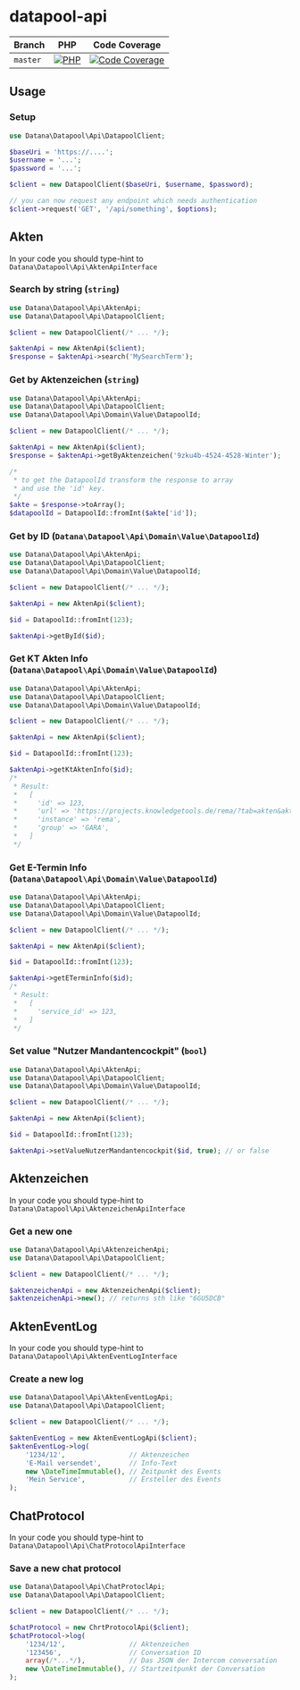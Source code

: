 # datapool-api

| Branch    | PHP                                         | Code Coverage                                        |
|-----------|---------------------------------------------|------------------------------------------------------|
| `master`  | [![PHP][build-status-master-php]][actions]  | [![Code Coverage][coverage-status-master]][codecov]  |

## Usage

### Setup
```php
use Datana\Datapool\Api\DatapoolClient;

$baseUri = 'https://....';
$username = '...';
$password = '...';

$client = new DatapoolClient($baseUri, $username, $password);

// you can now request any endpoint which needs authentication
$client->request('GET', '/api/something', $options);
```

## Akten

In your code you should type-hint to `Datana\Datapool\Api\AktenApiInterface`

### Search by string (`string`)

```php
use Datana\Datapool\Api\AktenApi;
use Datana\Datapool\Api\DatapoolClient;

$client = new DatapoolClient(/* ... */);

$aktenApi = new AktenApi($client);
$response = $aktenApi->search('MySearchTerm');
```

### Get by Aktenzeichen (`string`)

```php
use Datana\Datapool\Api\AktenApi;
use Datana\Datapool\Api\DatapoolClient;
use Datana\Datapool\Api\Domain\Value\DatapoolId;

$client = new DatapoolClient(/* ... */);

$aktenApi = new AktenApi($client);
$response = $aktenApi->getByAktenzeichen('9zku4b-4524-4528-Winter');

/*
 * to get the DatapoolId transform the response to array
 * and use the 'id' key.
 */
$akte = $response->toArray();
$datapoolId = DatapoolId::fromInt($akte['id']);
```

### Get by ID (`Datana\Datapool\Api\Domain\Value\DatapoolId`)

```php
use Datana\Datapool\Api\AktenApi;
use Datana\Datapool\Api\DatapoolClient;
use Datana\Datapool\Api\Domain\Value\DatapoolId;

$client = new DatapoolClient(/* ... */);

$aktenApi = new AktenApi($client);

$id = DatapoolId::fromInt(123);

$aktenApi->getById($id);
```

### Get KT Akten Info (`Datana\Datapool\Api\Domain\Value\DatapoolId`)

```php
use Datana\Datapool\Api\AktenApi;
use Datana\Datapool\Api\DatapoolClient;
use Datana\Datapool\Api\Domain\Value\DatapoolId;

$client = new DatapoolClient(/* ... */);

$aktenApi = new AktenApi($client);

$id = DatapoolId::fromInt(123);

$aktenApi->getKtAktenInfo($id);
/*
 * Result:
 *   [
 *     'id' => 123,
 *     'url' => 'https://projects.knowledgetools.de/rema/?tab=akten&akte=4528',
 *     'instance' => 'rema',
 *     'group' => 'GARA',
 *   ]
 */
```

### Get E-Termin Info (`Datana\Datapool\Api\Domain\Value\DatapoolId`)

```php
use Datana\Datapool\Api\AktenApi;
use Datana\Datapool\Api\DatapoolClient;
use Datana\Datapool\Api\Domain\Value\DatapoolId;

$client = new DatapoolClient(/* ... */);

$aktenApi = new AktenApi($client);

$id = DatapoolId::fromInt(123);

$aktenApi->getETerminInfo($id);
/*
 * Result:
 *   [
 *     'service_id' => 123,
 *   ]
 */
```

### Set value "Nutzer Mandantencockpit" (`bool`)

```php
use Datana\Datapool\Api\AktenApi;
use Datana\Datapool\Api\DatapoolClient;
use Datana\Datapool\Api\Domain\Value\DatapoolId;

$client = new DatapoolClient(/* ... */);

$aktenApi = new AktenApi($client);

$id = DatapoolId::fromInt(123);

$aktenApi->setValueNutzerMandantencockpit($id, true); // or false
```

## Aktenzeichen

In your code you should type-hint to `Datana\Datapool\Api\AktenzeichenApiInterface`

### Get a new one

```php
use Datana\Datapool\Api\AktenzeichenApi;
use Datana\Datapool\Api\DatapoolClient;

$client = new DatapoolClient(/* ... */);

$aktenzeichenApi = new AktenzeichenApi($client);
$aktenzeichenApi->new(); // returns sth like "6GU5DCB"
```

## AktenEventLog

In your code you should type-hint to `Datana\Datapool\Api\AktenEventLogInterface`

### Create a new log

```php
use Datana\Datapool\Api\AktenEventLogApi;
use Datana\Datapool\Api\DatapoolClient;

$client = new DatapoolClient(/* ... */);

$aktenEventLog = new AktenEventLogApi($client);
$aktenEventLog->log(
    '1234/12',                // Aktenzeichen
    'E-Mail versendet',       // Info-Text
    new \DateTimeImmutable(), // Zeitpunkt des Events
    'Mein Service',           // Ersteller des Events
);
```

## ChatProtocol

In your code you should type-hint to `Datana\Datapool\Api\ChatProtocolApiInterface`

### Save a new chat protocol

```php
use Datana\Datapool\Api\ChatProtoclApi;
use Datana\Datapool\Api\DatapoolClient;

$client = new DatapoolClient(/* ... */);

$chatProtocol = new ChrtProtocolApi($client);
$chatProtocol->log(
    '1234/12',                // Aktenzeichen
    '123456',                 // Conversation ID
    array(/*...*/),           // Das JSON der Intercom conversation
    new \DateTimeImmutable(), // Startzeitpunkt der Conversation
);
```

[build-status-master-php]: https://github.com/datana-gmbh/datapool-api/workflows/PHP/badge.svg?branch=master
[coverage-status-master]: https://codecov.io/gh/datana-gmbh/datapool-api/branch/master/graph/badge.svg

[actions]: https://github.com/datana-gmbh/datapool-api/actions
[codecov]: https://codecov.io/gh/datana-gmbh/datapool-api
